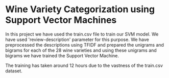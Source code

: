 # Wine Variety Categorization using Support Vector Machines

In this project we have used the train.csv file to train our SVM model. We have used 'review-description' parameter for this purpose. We have preprocessed the descriptions using TFIDF and prepared the unigrams and bigrams for each of the 28 wine varieties and using these unigrams and bigrams we have trained the Support Vector Machine.

The training has taken around 12 hours due to the vastness of the train.csv dataset.
